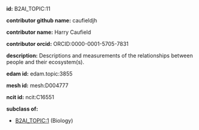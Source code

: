 **id:** B2AI_TOPIC:11

**contributor github name:** caufieldjh

**contributor name:** Harry Caufield

**contributor orcid:** ORCID:0000-0001-5705-7831

**description:** Descriptions and measurements of the relationships between people and their ecosystem(s).

**edam id:** edam.topic:3855

**mesh id:** mesh:D004777

**ncit id:** ncit:C16551

**subclass of:**

- [B2AI_TOPIC:1](../topics/Biology.markdown) (Biology)
